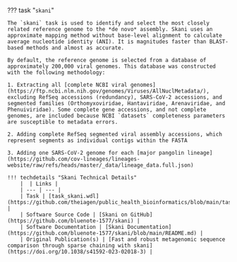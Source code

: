 ??? task "`skani`"

    The `skani` task is used to identify and select the most closely related reference genome to the *de novo* assembly. Skani uses an approximate mapping method without base-level alignment to calculate average nucleotide identity (ANI). It is magnitudes faster than BLAST-based methods and almost as accurate.

<!-- if: theiaviral -->
    By default, the reference genome is selected from a database of approximately 200,000 viral genomes. This database was constructed with the following methodology:
    
    1. Extracting all [complete NCBI viral genomes](https://ftp.ncbi.nlm.nih.gov/genomes/Viruses/AllNuclMetadata/), excluding RefSeq accessions (redundancy), SARS-CoV-2 accessions, and segmented families (Orthomyxoviridae, Hantaviridae, Arenaviridae, and Phenuiviridae). Some complete gene accessions, and not complete genomes, are included because NCBI `datasets` completeness parameters are susceptible to metadata errors.
    
    2. Adding complete RefSeq segmented viral assembly accessions, which represent segments as individual contigs within the FASTA

    3. Adding one SARS-CoV-2 genome for each [major pangolin lineage](https://github.com/cov-lineages/lineages-website/raw/refs/heads/master/_data/lineage_data.full.json)
    
<!-- endif -->
    !!! techdetails "Skani Technical Details"
        |  | Links |
        | --- | --- |
        | Task | [task_skani.wdl](https://github.com/theiagen/public_health_bioinformatics/blob/main/tasks/taxon_id/task_skani.wdl) |
        | Software Source Code | [Skani on GitHub](https://github.com/bluenote-1577/skani) |
        | Software Documentation | [Skani Documentation](https://github.com/bluenote-1577/skani/blob/main/README.md) |
        | Original Publication(s) | [Fast and robust metagenomic sequence comparison through sparse chaining with skani](https://doi.org/10.1038/s41592-023-02018-3) |